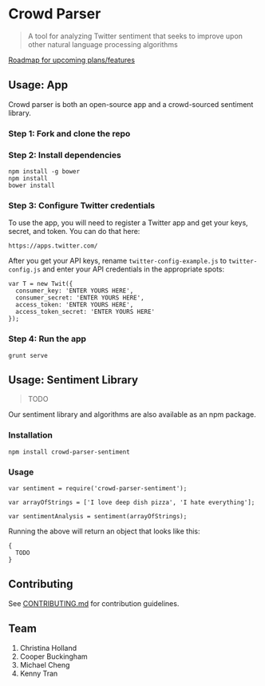 # Crowd Parser

> A tool for analyzing Twitter sentiment that seeks to improve upon other natural language processing algorithms

[Roadmap for upcoming plans/features](https://github.com/voyage-and-bay/voyage-and-bay)

## Usage: App

Crowd parser is both an open-source app and a crowd-sourced sentiment library.

### Step 1: Fork and clone the repo

### Step 2: Install dependencies

```
npm install -g bower
npm install
bower install
```

### Step 3: Configure Twitter credentials

To use the app, you will need to register a Twitter app and get your keys, secret, and token. You can do that here:

`https://apps.twitter.com/`

After you get your API keys, rename `twitter-config-example.js` to `twitter-config.js` and enter your API credentials in the appropriate spots:

```
var T = new Twit({
  consumer_key: 'ENTER YOURS HERE', 
  consumer_secret: 'ENTER YOURS HERE', 
  access_token: 'ENTER YOURS HERE', 
  access_token_secret: 'ENTER YOURS HERE'
});
```

### Step 4: Run the app

`grunt serve`

## Usage: Sentiment Library

> TODO

Our sentiment library and algorithms are also available as an npm package. 

### Installation

`npm install crowd-parser-sentiment`

### Usage

```
var sentiment = require('crowd-parser-sentiment');

var arrayOfStrings = ['I love deep dish pizza', 'I hate everything'];

var sentimentAnalysis = sentiment(arrayOfStrings);
```

Running the above will return an object that looks like this:

```
{
  TODO
}
```

## Contributing

See [CONTRIBUTING.md](CONTRIBUTING.md) for contribution guidelines.

## Team

1. Christina Holland
1. Cooper Buckingham
1. Michael Cheng
1. Kenny Tran
